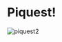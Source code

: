 # Piquest!


![piquest2](https://github.com/user-attachments/assets/ccb5f143-3f6c-42d5-bf9f-8e9d090cb76e)

